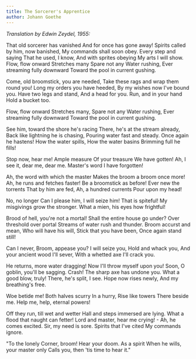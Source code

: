 ```yaml
---
title: The Sorcerer's Apprentice
author: Johann Goethe
---
```


*Translation by Edwin Zeydel, 1955:*

That old sorcerer has vanished
And for once has gone away!
Spirits called by him, now banished,
My commands shall soon obey.
Every step and saying
That he used, I know,
And with sprites obeying
My arts I will show.
Flow, flow onward
Stretches many
Spare not any
Water rushing,
Ever streaming fully downward
Toward the pool in current gushing.

Come, old broomstick, you are needed,
Take these rags and wrap them round you!
Long my orders you have heeded,
By my wishes now I've bound you.
Have two legs and stand,
And a head for you.
Run, and in your hand
Hold a bucket too.

Flow, flow onward
Stretches many,
Spare not any
Water rushing,
Ever streaming fully downward
Toward the pool in current gushing.

See him, toward the shore he's racing
There, he's at the stream already,
Back like lightning he is chasing,
Pouring water fast and steady.
Once again he hastens!
How the water spills,
How the water basins
Brimming full he fills!

Stop now, hear me!
Ample measure
Of your treasure
We have gotten!
Ah, I see it, dear me, dear me.
Master's word I have forgotten!

Ah, the word with which the master
Makes the broom a broom once more!
Ah, he runs and fetches faster!
Be a broomstick as before!
Ever new the torrents
That by him are fed,
Ah, a hundred currents
Pour upon my head!

No, no longer
Can I please him,
I will seize him!
That is spiteful!
My misgivings grow the stronger.
What a mien, his eyes how frightful!

Brood of hell, you're not a mortal!
Shall the entire house go under?
Over threshold over portal
Streams of water rush and thunder.
Broom accurst and mean,
Who will have his will,
Stick that you have been,
Once again stand still!

Can I never, Broom, appease you?
I will seize you,
Hold and whack you,
And your ancient wood
I'll sever,
With a whetted axe I'll crack you.

He returns, more water dragging!
Now I'll throw myself upon you!
Soon, O goblin, you'll be sagging.
Crash! The sharp axe has undone you.
What a good blow, truly!
There, he's split, I see.
Hope now rises newly,
And my breathing's free.

Woe betide me!
Both halves scurry
In a hurry,
Rise like towers
There beside me.
Help me, help, eternal powers!

Off they run, till wet and wetter
Hall and steps immersed are Iying.
What a flood that naught can fetter!
Lord and master, hear me crying! -
Ah, he comes excited.
Sir, my need is sore.
Spirits that I've cited
My commands ignore.

"To the lonely
Corner, broom!
Hear your doom.
As a spirit
When he wills, your master only
Calls you, then 'tis time to hear it."
